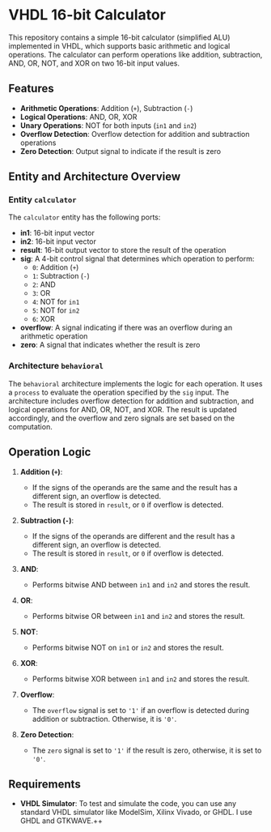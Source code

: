 # VHDL 16-bit Calculator

This repository contains a simple 16-bit calculator (simplified ALU) implemented in VHDL, which supports basic arithmetic and logical operations. The calculator can perform operations like addition, subtraction, AND, OR, NOT, and XOR on two 16-bit input values.

## Features

- **Arithmetic Operations**: Addition (`+`), Subtraction (`-`)
- **Logical Operations**: AND, OR, XOR
- **Unary Operations**: NOT for both inputs (`in1` and `in2`)
- **Overflow Detection**: Overflow detection for addition and subtraction operations
- **Zero Detection**: Output signal to indicate if the result is zero

## Entity and Architecture Overview

### Entity `calculator`
The `calculator` entity has the following ports:

- **in1**: 16-bit input vector
- **in2**: 16-bit input vector
- **result**: 16-bit output vector to store the result of the operation
- **sig**: A 4-bit control signal that determines which operation to perform:
  - `0`: Addition (`+`)
  - `1`: Subtraction (`-`)
  - `2`: AND
  - `3`: OR
  - `4`: NOT for `in1`
  - `5`: NOT for `in2`
  - `6`: XOR
- **overflow**: A signal indicating if there was an overflow during an arithmetic operation
- **zero**: A signal that indicates whether the result is zero

### Architecture `behavioral`
The `behavioral` architecture implements the logic for each operation. It uses a `process` to evaluate the operation specified by the `sig` input. The architecture includes overflow detection for addition and subtraction, and logical operations for AND, OR, NOT, and XOR. The result is updated accordingly, and the overflow and zero signals are set based on the computation.

## Operation Logic

1. **Addition (`+`)**:
   - If the signs of the operands are the same and the result has a different sign, an overflow is detected.
   - The result is stored in `result`, or `0` if overflow is detected.

2. **Subtraction (`-`)**:
   - If the signs of the operands are different and the result has a different sign, an overflow is detected.
   - The result is stored in `result`, or `0` if overflow is detected.

3. **AND**:
   - Performs bitwise AND between `in1` and `in2` and stores the result.

4. **OR**:
   - Performs bitwise OR between `in1` and `in2` and stores the result.

5. **NOT**:
   - Performs bitwise NOT on `in1` or `in2` and stores the result.

6. **XOR**:
   - Performs bitwise XOR between `in1` and `in2` and stores the result.

7. **Overflow**:
   - The `overflow` signal is set to `'1'` if an overflow is detected during addition or subtraction. Otherwise, it is `'0'`.

8. **Zero Detection**:
   - The `zero` signal is set to `'1'` if the result is zero, otherwise, it is set to `'0'`.

## Requirements

- **VHDL Simulator**: To test and simulate the code, you can use any standard VHDL simulator like ModelSim, Xilinx Vivado, or GHDL. I use GHDL and GTKWAVE.++
